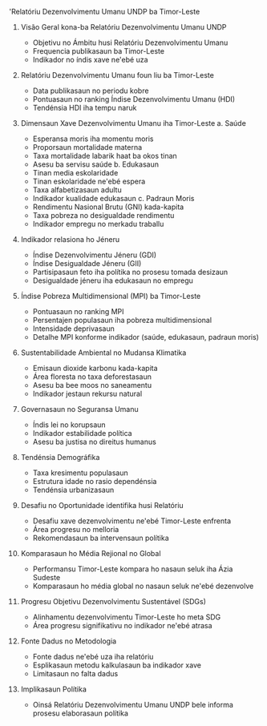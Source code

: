 'Relatóriu Dezenvolvimentu Umanu UNDP ba Timor-Leste

1. Visão Geral kona-ba Relatóriu Dezenvolvimentu Umanu UNDP
   - Objetivu no Ámbitu husi Relatóriu Dezenvolvimentu Umanu
   - Frequencia publikasaun ba Timor-Leste
   - Indikador no índis xave ne'ebé uza

2. Relatóriu Dezenvolvimentu Umanu foun liu ba Timor-Leste
   - Data publikasaun no periodu kobre
   - Pontuasaun no ranking Índise Dezenvolvimentu Umanu (HDI)
   - Tendénsia HDI iha tempu naruk

3. Dimensaun Xave Dezenvolvimentu Umanu iha Timor-Leste
   a. Saúde
      - Esperansa moris iha momentu moris
      - Proporsaun mortalidade materna
      - Taxa mortalidade labarik haat ba okos tinan
      - Asesu ba servisu saúde
   b. Edukasaun
      - Tinan media eskolaridade
      - Tinan eskolaridade ne'ebé espera
      - Taxa alfabetizasaun adultu
      - Indikador kualidade edukasaun
   c. Padraun Moris
      - Rendimentu Nasional Brutu (GNI) kada-kapita
      - Taxa pobreza no desigualdade rendimentu
      - Indikador empregu no merkadu traballu

4. Indikador relasiona ho Jéneru
   - Índise Dezenvolvimentu Jéneru (GDI)
   - Índise Desigualdade Jéneru (GII)
   - Partisipasaun feto iha polítika no prosesu tomada desizaun
   - Desigualdade jéneru iha edukasaun no empregu

5. Índise Pobreza Multidimensional (MPI) ba Timor-Leste
   - Pontuasaun no ranking MPI
   - Persentajen populasaun iha pobreza multidimensional
   - Intensidade deprivasaun
   - Detalhe MPI konforme indikador (saúde, edukasaun, padraun moris)

6. Sustentabilidade Ambiental no Mudansa Klimatika
   - Emisaun dioxide karbonu kada-kapita
   - Área floresta no taxa deforestasaun
   - Asesu ba bee moos no saneamentu
   - Indikador jestaun rekursu natural

7. Governasaun no Seguransa Umanu
   - Índis lei no korupsaun
   - Indikador estabilidade política
   - Asesu ba justisa no direitus humanus

8. Tendénsia Demográfika
   - Taxa kresimentu populasaun
   - Estrutura idade no rasio dependénsia
   - Tendénsia urbanizasaun

9. Desafiu no Oportunidade identifika husi Relatóriu
   - Desafiu xave dezenvolvimentu ne'ebé Timor-Leste enfrenta
   - Área progresu no melloria
   - Rekomendasaun ba intervensaun polítika

10. Komparasaun ho Média Rejional no Global
    - Performansu Timor-Leste kompara ho nasaun seluk iha Ázia Sudeste
    - Komparasaun ho média global no nasaun seluk ne'ebé dezenvolve

11. Progresu Objetivu Dezenvolvimentu Sustentável (SDGs)
    - Alinhamentu dezenvolvimentu Timor-Leste ho meta SDG
    - Área progresu signifikativu no indikador ne'ebé atrasa

12. Fonte Dadus no Metodologia
    - Fonte dadus ne'ebé uza iha relatóriu
    - Esplikasaun metodu kalkulasaun ba indikador xave
    - Limitasaun no falta dadus

13. Implikasaun Polítika
    - Oinsá Relatóriu Dezenvolvimentu Umanu UNDP bele informa prosesu elaborasaun polítika